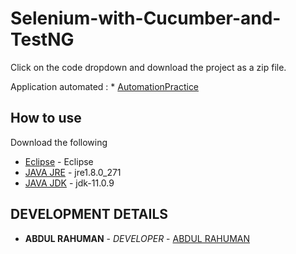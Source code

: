 # Selenium-with-Cucumber-and-TestNG

Click on the code dropdown and download the project as a zip file.

Application automated : * [AutomationPractice](http://automationpractice.com/index.php)

## How to use
  
  Download the following
  
* [Eclipse](https://www.eclipse.org/downloads/packages/release/juno/sr2/eclipse-ide-java-developers) - Eclipse
* [JAVA JRE](https://www.oracle.com/in/java/technologies/javase-jre8-downloads.html) - jre1.8.0_271
* [JAVA JDK](https://www.oracle.com/in/java/technologies/javase/javase-jdk8-downloads.html) - jdk-11.0.9


## DEVELOPMENT DETAILS

* **ABDUL RAHUMAN** - *DEVELOPER* - [ABDUL RAHUMAN](https://github.com/Abdull8870)

